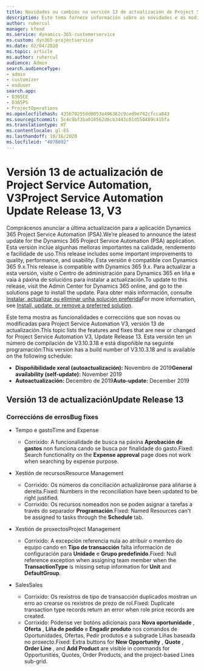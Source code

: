 ```yaml
---
title: Novidades ou cambios na versión 13 de actualización de Project Service Automation, V3
description: Este tema fornece información sobre as novidades e as modificacións na versión 13 de actualización de Project Service Automation, V3.
author: ruhercul
manager: kfend
ms.service: dynamics-365-customerservice
ms.custom: dyn365-projectservice
ms.date: 02/04/2020
ms.topic: article
ms.author: ruhercul
audience: Admin
search.audienceType:
- admin
- customizer
- enduser
search.app:
- D365CE
- D365PS
- ProjectOperations
ms.openlocfilehash: 435b70255dd0053a496362c9ced9e742cfcca843
ms.sourcegitcommit: 5c4c9bf3ba018562d6cb3443c01d550489c415fa
ms.translationtype: HT
ms.contentlocale: gl-ES
ms.lasthandoff: 10/16/2020
ms.locfileid: "4076092"
---
```

# <a name="project-service-automation-update-release-13-v3"></a><span data-ttu-id="06e97-103">Versión 13 de actualización de Project Service Automation, V3</span><span class="sxs-lookup"><span data-stu-id="06e97-103">Project Service Automation Update Release 13, V3</span></span>
<span data-ttu-id="06e97-104">Comprácenos anunciar a última actualización para a aplicación Dynamics 365 Project Service Automation (PSA).</span><span class="sxs-lookup"><span data-stu-id="06e97-104">We’re pleased to announce the latest update for the Dynamics 365 Project Service Automation (PSA) application.</span></span> <span data-ttu-id="06e97-105">Esta versión inclúe algunhas melloras importantes na calidade, rendemento e facilidade de uso.</span><span class="sxs-lookup"><span data-stu-id="06e97-105">This release includes some important improvements to quality, performance, and usability.</span></span> <span data-ttu-id="06e97-106">Esta versión é compatible con Dynamics 365 9.x.</span><span class="sxs-lookup"><span data-stu-id="06e97-106">This release is compatible with Dynamics 365 9.x.</span></span> <span data-ttu-id="06e97-107">Para actualizar a esta versión, visite o Centro de administración para Dynamics 365 en liña e vaia á páxina de solucións para instalar a actualización.</span><span class="sxs-lookup"><span data-stu-id="06e97-107">To update to this release, visit the Admin Center for Dynamics 365 online, and go to the solutions page to install the update.</span></span> <span data-ttu-id="06e97-108">Para obter máis información, consulte [Instalar, actualizar ou eliminar unha solución preferida](https://docs.microsoft.com/power-platform/admin/install-remove-preferred-solution)</span><span class="sxs-lookup"><span data-stu-id="06e97-108">For more information, see [Install, update, or remove a preferred solution](https://docs.microsoft.com/power-platform/admin/install-remove-preferred-solution).</span></span>

<span data-ttu-id="06e97-109">Este tema mostra as funcionalidades e correccións que son novas ou modificadas para Project Service Automation V3, versión 13 de actualización.</span><span class="sxs-lookup"><span data-stu-id="06e97-109">This topic lists the features and fixes that are new or changed for Project Service Automation V3, Update Release 13.</span></span> <span data-ttu-id="06e97-110">Esta versión ten un número de compilación de V3.10.3.18 e está dispoñible na seguinte programación:</span><span class="sxs-lookup"><span data-stu-id="06e97-110">This version has a build number of V3.10.3.18 and is available on the following schedule:</span></span>

- <span data-ttu-id="06e97-111">**Dispoñibilidade xeral (autoactualización):** Novembro de 2019</span><span class="sxs-lookup"><span data-stu-id="06e97-111">**General availability (self-update):** November 2019</span></span>
- <span data-ttu-id="06e97-112">**Autoactualización:** Decembro de 2019</span><span class="sxs-lookup"><span data-stu-id="06e97-112">**Auto-update:** December 2019</span></span>


## <a name="update-release-13"></a><span data-ttu-id="06e97-113">Versión 13 de actualización</span><span class="sxs-lookup"><span data-stu-id="06e97-113">Update Release 13</span></span> 

### <a name="bug-fixes"></a><span data-ttu-id="06e97-114">Correccións de erros</span><span class="sxs-lookup"><span data-stu-id="06e97-114">Bug fixes</span></span>

- <span data-ttu-id="06e97-115">Tempo e gasto</span><span class="sxs-lookup"><span data-stu-id="06e97-115">Time and Expense</span></span>

     - <span data-ttu-id="06e97-116">Corrixido: A funcionalidade de busca na páxina **Aprobación de gastos** non funciona cando se busca por finalidade do gasto.</span><span class="sxs-lookup"><span data-stu-id="06e97-116">Fixed: Search functionality on the **Expense approval** page does not work when searching by expense purpose.</span></span>

- <span data-ttu-id="06e97-117">Xestión de recursos</span><span class="sxs-lookup"><span data-stu-id="06e97-117">Resource Management</span></span>

     - <span data-ttu-id="06e97-118">Corrixido: Os números da conciliación actualizáronse para aliñarse á dereita.</span><span class="sxs-lookup"><span data-stu-id="06e97-118">Fixed: Numbers in the reconciliation have been updated to be right justified.</span></span>
     - <span data-ttu-id="06e97-119">Corrixido: Os recursos nomeados non se poden asignar a tarefas a través do separador **Programación**.</span><span class="sxs-lookup"><span data-stu-id="06e97-119">Fixed: Named Resources can't be assigned to tasks through the **Schedule** tab.</span></span>

- <span data-ttu-id="06e97-120">Xestión de proxectos</span><span class="sxs-lookup"><span data-stu-id="06e97-120">Project Management</span></span>

     - <span data-ttu-id="06e97-121">Corrixido: A excepción referencia nula ao atribuír o membro do equipo cando en **Tipo de transacción** falta información de configuración para **Unidade** e **Grupo predefinido**.</span><span class="sxs-lookup"><span data-stu-id="06e97-121">Fixed: Null reference exception when assigning team member when the **TransactionType** is missing setup information for **Unit** and **DefaultGroup**.</span></span>

- <span data-ttu-id="06e97-122">Sales</span><span class="sxs-lookup"><span data-stu-id="06e97-122">Sales</span></span>

     - <span data-ttu-id="06e97-123">Corrixido: Os rexistros de tipo de transacción duplicados mostran un erro ao crearse os rexistros de prezo de rol.</span><span class="sxs-lookup"><span data-stu-id="06e97-123">Fixed: Duplicate transaction type records return an error when role price records are created.</span></span>
     - <span data-ttu-id="06e97-124">Corrixido: Pódense ver botóns adicionais para **Nova oportunidade** , **Oferta** , **Liña de pedido** e **Engadir produto** nos comandos de Oportunidades, Ofertas, Pedir produtos e a subgrade Liñas baseada no proxecto.</span><span class="sxs-lookup"><span data-stu-id="06e97-124">Fixed: Extra buttons for **New Opportunity** , **Quote** , **Order Line** , and **Add Product** are visible in commands for Opportunities, Quotes, Order Products, and the project-based Lines sub-grid.</span></span>


